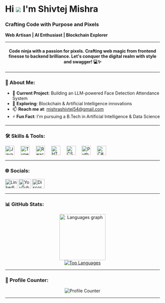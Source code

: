 # Hi ![](https://user-images.githubusercontent.com/18350557/176309783-0785949b-9127-417c-8b55-ab5a4333674e.gif) I'm Shivtej Mishra

### Crafting Code with Purpose and Pixels  
**Web Artisan | AI Enthusiast | Blockchain Explorer**  

---

<h4 align="center">Code ninja with a passion for pixels. Crafting web magic from frontend finesse to backend brilliance. Let's conquer the digital realm with style and swagger! 💻✨</h4>

---

### 🚀 About Me:

- 🔭 **Current Project**: Building an LLM-powered Face Detection Attendance System
- 🌱 **Exploring**: Blockchain & Artificial Intelligence innovations
- 📫 **Reach me at**: mishrashivtej54@gmail.com
- ⚡ **Fun Fact**: I'm pursuing a B.Tech in Artificial Intelligence & Data Science

---

### 🛠️ Skills & Tools:

<div align="left">
  <img src="https://cdn.jsdelivr.net/gh/devicons/devicon/icons/javascript/javascript-original.svg" height="30" alt="JavaScript" />
  <img width="12" />
  <img src="https://cdn.jsdelivr.net/gh/devicons/devicon/icons/typescript/typescript-original.svg" height="30" alt="TypeScript" />
  <img width="12" />
  <img src="https://cdn.jsdelivr.net/gh/devicons/devicon/icons/react/react-original.svg" height="30" alt="React" />
  <img width="12" />
  <img src="https://cdn.jsdelivr.net/gh/devicons/devicon/icons/html5/html5-original.svg" height="30" alt="HTML5" />
  <img width="12" />
  <img src="https://cdn.jsdelivr.net/gh/devicons/devicon/icons/css3/css3-original.svg" height="30" alt="CSS3" />
  <img width="12" />
  <img src="https://cdn.jsdelivr.net/gh/devicons/devicon/icons/python/python-original.svg" height="30" alt="Python" />
  <img width="12" />
  <img src="https://cdn.jsdelivr.net/gh/devicons/devicon/icons/csharp/csharp-original.svg" height="30" alt="C#" />
</div>

---

### 🌐 Socials:

<div align="left">
<a href="https://linkedin.com/in/shivtejmishra" target="blank"><img src="https://raw.githubusercontent.com/rahuldkjain/github-profile-readme-generator/master/src/images/icons/Social/linked-in-alt.svg" alt="LinkedIn" height="30" width="40" /></a>
<a href="https://www.youtube.com/@shivtejmishra" target="blank"><img src="https://raw.githubusercontent.com/rahuldkjain/github-profile-readme-generator/master/src/images/icons/Social/youtube.svg" alt="YouTube" height="30" width="40" /></a>
<a href="https://discord.gg/shivtejmshra31" target="blank"><img src="https://raw.githubusercontent.com/rahuldkjain/github-profile-readme-generator/master/src/images/icons/Social/discord.svg" alt="Discord" height="30" width="40" /></a>
</div>

---

### 📊 GitHub Stats:

<div align="center">
  <img src="https://github-readme-stats.vercel.app/api/top-langs?username=ShivtejMishra&locale=en&hide_title=false&layout=compact&card_width=320&langs_count=5&theme=dracula&hide_border=false" height="150" alt="Languages graph" />
</div>

<div align="center">
  <a href="https://github.com/ShivtejMishra">
    <img src="https://github-readme-stats.vercel.app/api/top-langs/?username=ShivtejMishra&langs_count=10&title_color=22c55e&text_color=ffffff&icon_color=0891b2&bg_color=1c1917&hide_border=true&locale=en&custom_title=Top%20Languages" alt="Top Languages" />
  </a>
</div>

---

### 🌟 Profile Counter:

<div align="center">
  <img src="https://profile-counter.glitch.me/ShivtejMishra/count.svg" alt="Profile Counter" />
</div>

---

<!--
**ShivtejMishra/ShivtejMishra** is a ✨ special ✨ repository because its `README.md` (this file) appears on your GitHub profile.

Here are some more ideas you can use:

- 🤝 I’m looking to collaborate on ...
- 💬 Ask me about ...
- 😄 Pronouns: ...
- 🏆 Achievements: ...
-->

